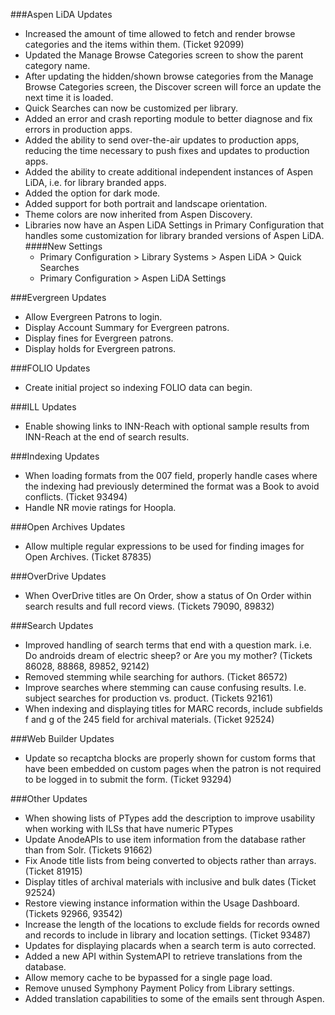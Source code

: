 ###Aspen LiDA Updates
- Increased the amount of time allowed to fetch and render browse categories and the items within them. (Ticket 92099)
- Updated the Manage Browse Categories screen to show the parent category name.
- After updating the hidden/shown browse categories from the Manage Browse Categories screen, the Discover screen will force an update the next time it is loaded.
- Quick Searches can now be customized per library.
- Added an error and crash reporting module to better diagnose and fix errors in production apps.
- Added the ability to send over-the-air updates to production apps, reducing the time necessary to push fixes and updates to production apps.
- Added the ability to create additional independent instances of Aspen LiDA, i.e. for library branded apps.
- Added the option for dark mode.
- Added support for both portrait and landscape orientation.
- Theme colors are now inherited from Aspen Discovery.
- Libraries now have an Aspen LiDA Settings in Primary Configuration that handles some customization for library branded versions of Aspen LiDA.
####New Settings
  - Primary Configuration > Library Systems > Aspen LiDA > Quick Searches
  - Primary Configuration > Aspen LiDA Settings

###Evergreen Updates
- Allow Evergreen Patrons to login. 
- Display Account Summary for Evergreen patrons. 
- Display fines for Evergreen patrons. 
- Display holds for Evergreen patrons. 

###FOLIO Updates
- Create initial project so indexing FOLIO data can begin.

###ILL Updates
- Enable showing links to INN-Reach with optional sample results from INN-Reach at the end of search results. 

###Indexing Updates
- When loading formats from the 007 field, properly handle cases where the indexing had previously determined the format was a Book to avoid conflicts. (Ticket 93494) 
- Handle NR movie ratings for Hoopla.  

###Open Archives Updates
- Allow multiple regular expressions to be used for finding images for Open Archives. (Ticket 87835)

###OverDrive Updates
- When OverDrive titles are On Order, show a status of On Order within search results and full record views. (Tickets 79090, 89832)

###Search Updates
- Improved handling of search terms that end with a question mark. i.e. Do androids dream of electric sheep? or Are you my mother? (Tickets 86028, 88868, 89852, 92142)
- Removed stemming while searching for authors. (Ticket 86572)
- Improve searches where stemming can cause confusing results. I.e. subject searches for production vs. product. (Tickets 92161) 
- When indexing and displaying titles for MARC records, include subfields f and g of the 245 field for archival materials. (Ticket 92524) 

###Web Builder Updates
- Update so recaptcha blocks are properly shown for custom forms that have been embedded on custom pages when the patron is not required to be logged in to submit the form. (Ticket 93294)

###Other Updates
- When showing lists of PTypes add the description to improve usability when working with ILSs that have numeric PTypes
- Update AnodeAPIs to use item information from the database rather than from Solr. (Tickets 91662)
- Fix Anode title lists from being converted to objects rather than arrays. (Ticket 81915) 
- Display titles of archival materials with inclusive and bulk dates (Ticket 92524)
- Restore viewing instance information within the Usage Dashboard. (Tickets 92966, 93542)
- Increase the length of the locations to exclude fields for records owned and records to include in library and location settings. (Ticket 93487)
- Updates for displaying placards when a search term is auto corrected. 
- Added a new API within SystemAPI to retrieve translations from the database.  
- Allow memory cache to be bypassed for a single page load.
- Remove unused Symphony Payment Policy from Library settings. 
- Added translation capabilities to some of the emails sent through Aspen.    

